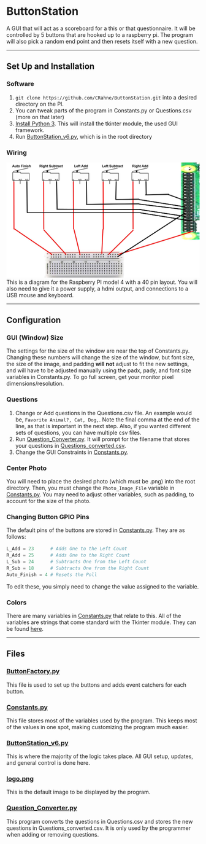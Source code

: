 # ButtonStation

A GUI that will act as a scoreboard for a this or that questionnaire. It will be controlled by 5 buttons that are hooked up to a raspberry pi. The program will also pick a random end point and then resets itself with a new question.

---

## Set Up and Installation

### Software

1) `git clone https://github.com/CRahne/ButtonStation.git` into a desired directory on the PI.
2) You can tweak parts of the program in Constants.py or Questions.csv (more on that later)
3) [Install Python 3](https://www.python.org/downloads/). This will install the tkinter module, the used GUI framework.
3) Run [ButtonStation_v6.py](ButtonStation_v6.py), which is in the root directory

### Wiring
![alt text](Docs/Diagram.jpg)
This is a diagram for the Raspberry PI model 4 with a 40 pin layout. You will also need to give it a power supply, a hdmi output, and connections to a USB mouse and keyboard.

---

## Configuration

### GUI (Window) Size

The settings for the size of the window are near the top of Constants.py. Changing these numbers will change the size of the 
window, but font size, the size of the image, and padding **will not** adjust to fit the new settings, and will have to be
adjusted manually using the padx, pady, and font size variables in Constants.py. To go full screen, get your monitor pixel dimensions/resolution.

### Questions

1) Change or Add questions in the Questions.csv file. An example would be, ```Favorite Animal?, Cat, Dog,```. Note the final comma at the end of the line, as that is important in the next step. Also, if you wanted different sets of questions, you can have multiple csv files.
2) Run [Question_Converter.py](Question_Converter.py). It will prompt for the filename that stores your questions in [Questions_converted.csv](Questions_converted.csv).
3) Change the GUI Constraints in [Constants.py](Constants.py).

### Center Photo

You will need to place the desired photo (which must be .png) into the root directory. Then, you must change the ```Photo_Image_File``` variable in [Constants.py](Constants.py). You may need to adjust other variables, such as padding, to account for the size of the photo.

### Changing Button GPIO Pins

The default pins of the buttons are stored in [Constants.py](Constants.py). They are as follows:

```python
L_Add = 23      # Adds One to the Left Count
R_Add = 25      # Adds One to the Right Count
L_Sub = 24      # Subtracts One from the Left Count
R_Sub = 18      # Subtracts One from the Right Count
Auto_Finish = 4 # Resets the Poll
```

To edit these, you simply need to change the value assigned to the variable.

### Colors

There are many variables in [Constants.py](Constants.py) that relate to this. All of the variables are strings that come standard with the Tkinter module. They can be found [here](https://www.tutorialspoint.com/python/tk_colors.htm).

---

## Files

### [ButtonFactory.py](ButtonFactory.py)
This file is used to set up the buttons and adds event catchers for each button.

### [Constants.py](Constants.py)
This file stores most of the variables used by the program. This keeps most of the values in one spot, making 
customizing the program much easier.

### [ButtonStation_v6.py](ButtonStation_v6.py)
This is where the majority of the logic takes place. All GUI setup, updates, and general control is done here.

### [logo.png](logo.png)
This is the default image to be displayed by the program.

### [Question_Converter.py](Question_Converter.py)
This program converts the questions in Questions.csv and stores the new questions in Questions_converted.csv. It
is only used by the programmer when adding or removing questions.

